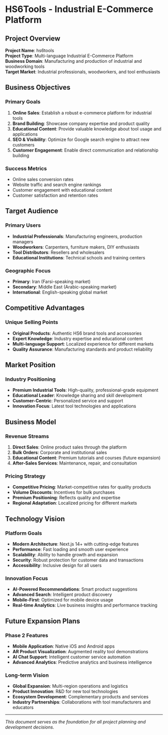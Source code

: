# HS6Tools - Industrial E-Commerce Platform

## Project Overview

**Project Name**: hs6tools  
**Project Type**: Multi-language Industrial E-Commerce Platform  
**Business Domain**: Manufacturing and production of industrial and woodworking tools  
**Target Market**: Industrial professionals, woodworkers, and tool enthusiasts  

## Business Objectives

### Primary Goals
1. **Online Sales**: Establish a robust e-commerce platform for industrial tools
2. **Brand Building**: Showcase company expertise and product quality
3. **Educational Content**: Provide valuable knowledge about tool usage and applications
4. **SEO & Visibility**: Optimize for Google search engine to attract new customers
5. **Customer Engagement**: Enable direct communication and relationship building

### Success Metrics
- Online sales conversion rates
- Website traffic and search engine rankings
- Customer engagement with educational content
- Customer satisfaction and retention rates

## Target Audience

### Primary Users
- **Industrial Professionals**: Manufacturing engineers, production managers
- **Woodworkers**: Carpenters, furniture makers, DIY enthusiasts
- **Tool Distributors**: Resellers and wholesalers
- **Educational Institutions**: Technical schools and training centers

### Geographic Focus
- **Primary**: Iran (Farsi-speaking market)
- **Secondary**: Middle East (Arabic-speaking market)
- **International**: English-speaking global market

## Competitive Advantages

### Unique Selling Points
- **Original Products**: Authentic HS6 brand tools and accessories
- **Expert Knowledge**: Industry expertise and educational content
- **Multi-language Support**: Localized experience for different markets
- **Quality Assurance**: Manufacturing standards and product reliability

## Market Position

### Industry Positioning
- **Premium Industrial Tools**: High-quality, professional-grade equipment
- **Educational Leader**: Knowledge sharing and skill development
- **Customer-Centric**: Personalized service and support
- **Innovation Focus**: Latest tool technologies and applications

## Business Model

### Revenue Streams
1. **Direct Sales**: Online product sales through the platform
2. **Bulk Orders**: Corporate and institutional sales
3. **Educational Content**: Premium tutorials and courses (future expansion)
4. **After-Sales Services**: Maintenance, repair, and consultation

### Pricing Strategy
- **Competitive Pricing**: Market-competitive rates for quality products
- **Volume Discounts**: Incentives for bulk purchases
- **Premium Positioning**: Reflects quality and expertise
- **Regional Adaptation**: Localized pricing for different markets

## Technology Vision

### Platform Goals
- **Modern Architecture**: Next.js 14+ with cutting-edge features
- **Performance**: Fast loading and smooth user experience
- **Scalability**: Ability to handle growth and expansion
- **Security**: Robust protection for customer data and transactions
- **Accessibility**: Inclusive design for all users

### Innovation Focus
- **AI-Powered Recommendations**: Smart product suggestions
- **Advanced Search**: Intelligent product discovery
- **Mobile-First**: Optimized for mobile device usage
- **Real-time Analytics**: Live business insights and performance tracking

## Future Expansion Plans

### Phase 2 Features
- **Mobile Application**: Native iOS and Android apps
- **AR Product Visualization**: Augmented reality tool demonstrations
- **AI Chat Support**: Intelligent customer service automation
- **Advanced Analytics**: Predictive analytics and business intelligence

### Long-term Vision
- **Global Expansion**: Multi-region operations and logistics
- **Product Innovation**: R&D for new tool technologies
- **Ecosystem Development**: Complementary products and services
- **Industry Partnerships**: Collaborations with tool manufacturers and educators

---

*This document serves as the foundation for all project planning and development decisions.*
